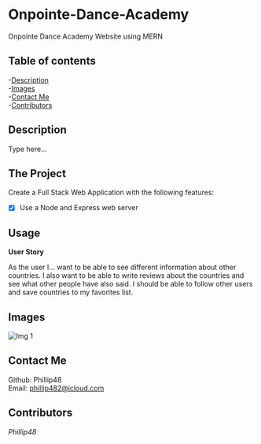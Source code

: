 # Onpointe-Dance-Academy
Onpointe Dance Academy Website using MERN  
## Table of contents   
-[Description](#Description)   
-[Images](#Images)     
-[Contact Me](#Contact-Me)     
-[Contributors](#Contributors)  

## Description  
Type here...

## The Project

Create a Full Stack Web Application with the following features:

- [x] Use a Node and Express web server

## Usage

**User Story**

As the user I...  want to be able to see different information about other countries. I also want to be able to write reviews about the countries and see what other people have also said. I should be able to follow other users and save countries to my favorites list.
  
## Images  
![Img 1]()  

## Contact Me  
Github: Phillip48  
Email: phillip482@icloud.com  

## Contributors  
*Phillip48*  
